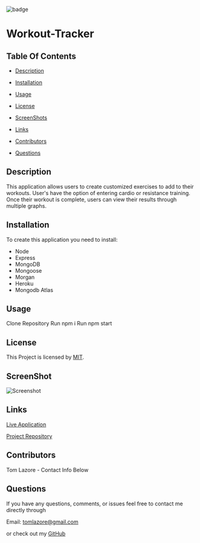 

  ![badge](https://img.shields.io/badge/license-MIT-brightgreen)
  
  # Workout-Tracker
  

  ## Table Of Contents

  * [Description](#description)

  * [Installation](#installation)

  * [Usage](#usage)

  * [License](#license)

  * [ScreenShots](#screenshots)

  * [Links](#links)

  * [Contributors](#contributors)

  * [Questions](#questions)

  ## Description

  This application allows users to create customized exercises to add to their workouts. User's have the option of entering cardio or resistance training. Once their workout is complete, users can view their results through multiple graphs. 
  
  ## Installation

  To create this application you need to install:
  
  * Node
  * Express  
  * MongoDB  
  * Mongoose  
  * Morgan  
  * Heroku  
  * Mongodb Atlas
  

  ## Usage
  
  Clone Repository  Run npm i  Run npm start
  
  
  ## License
  
  This Project is licensed by [MIT](https://choosealicense.com/licenses/mit/).
  

  ## ScreenShot

  ![Screenshot](assets/workout-tracker.gif)

  ## Links

  [Live Application](https://young-reef-24740.herokuapp.com/stats)
  
  [Project Repository](https://github.com/tlaze/Workout-Tracker)
  
  
  ## Contributors

  Tom Lazore - Contact Info Below
  
  
  ## Questions

  If you have any questions, comments, or issues feel free to contact me directly through
  
  Email: tomlazore@gmail.com

  or check out my [GitHub](https://github.com/tlaze)

  
